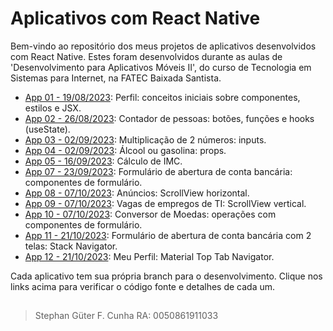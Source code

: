 # Aplicativos com React Native
Bem-vindo ao repositório dos meus projetos de aplicativos desenvolvidos com React Native.
Estes foram desenvolvidos durante as aulas de 'Desenvolvimento para Aplicativos Móveis II', do curso de Tecnologia em Sistemas para Internet, na FATEC Baixada Santista.

- [App 01 - 19/08/2023](https://github.com/StephanGuter/DevMobile2Fatec/tree/app01): Perfil: conceitos iniciais sobre componentes, estilos e JSX.
- [App 02 - 26/08/2023](https://github.com/StephanGuter/DevMobile2Fatec/tree/app02): Contador de pessoas: botões, funções e hooks (useState).
- [App 03 - 02/09/2023](https://github.com/StephanGuter/DevMobile2Fatec/tree/app03): Multiplicação de 2 números: inputs.
- [App 04 - 02/09/2023](https://github.com/StephanGuter/DevMobile2Fatec/tree/app04): Álcool ou gasolina: props.
- [App 05 - 16/09/2023](https://github.com/StephanGuter/DevMobile2Fatec/tree/app05): Cálculo de IMC.
- [App 07 - 23/09/2023](https://github.com/StephanGuter/DevMobile2Fatec/tree/app07): Formulário de abertura de conta bancária: componentes de formulário.
- [App 08 - 07/10/2023](https://github.com/StephanGuter/DevMobile2Fatec/tree/app08): Anúncios: ScrollView horizontal.
- [App 09 - 07/10/2023](https://github.com/StephanGuter/DevMobile2Fatec/tree/app09): Vagas de empregos de TI: ScrollView vertical.
- [App 10 - 07/10/2023](https://github.com/StephanGuter/DevMobile2Fatec/tree/app10): Conversor de Moedas: operações com componentes de formulário.
- [App 11 - 21/10/2023](https://github.com/StephanGuter/DevMobile2Fatec/tree/app11): Formulário de abertura de conta bancária com 2 telas: Stack Navigator.
- [App 12 - 21/10/2023](https://github.com/StephanGuter/DevMobile2Fatec/tree/app12): Meu Perfil: Material Top Tab Navigator.

Cada aplicativo tem sua própria branch para o desenvolvimento. Clique nos links acima para verificar o código fonte e detalhes de cada um.

##

>Stephan Güter F. Cunha
>RA: 0050861911033